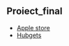 ## Proiect_final
- [Apple store](https://scarletstarlet15.github.io/proiect-final/apple_store/pages/index.html)
- [Hubgets](https://scarletstarlet15.github.io/proiect-final/hubgets_project/index.htm)
